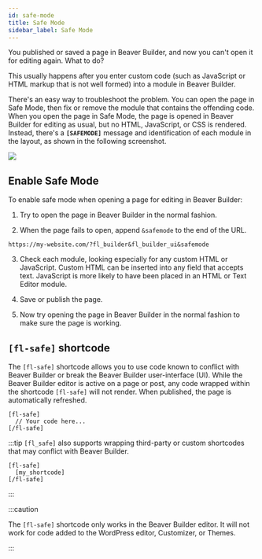 ```yaml
---
id: safe-mode
title: Safe Mode
sidebar_label: Safe Mode
---
```


You published or saved a page in Beaver Builder, and now you can't open it for
editing again. What to do?

This usually happens after you enter custom code (such as JavaScript or HTML
markup that is not well formed) into a module in Beaver Builder.

There's an easy way to troubleshoot the problem. You can open the page in Safe
Mode, then fix or remove the module that contains the offending code. When you
open the page in Safe Mode, the page is opened in Beaver Builder for editing
as usual, but no HTML, JavaScript, or CSS is rendered. Instead, there's a
**`[SAFEMODE]`** message and identification of each module in the layout, as
shown in the following screenshot.

![](/img/troubleshooting-safe-mode-1.png)

## Enable Safe Mode

To enable safe mode when opening a page for editing in Beaver Builder:

1. Try to open the page in Beaver Builder in the normal fashion.

2. When the page fails to open, append `&safemode` to the end of the URL.  
  
  ```markup title='Example'
  https://my-website.com/?fl_builder&fl_builder_ui&safemode
  ```

3. Check each module, looking especially for any custom HTML or JavaScript. Custom HTML can be inserted into any field that accepts text. JavaScript is more likely to have been placed in an HTML or Text Editor module.

4. Save or publish the page.

5. Now try opening the page in Beaver Builder in the normal fashion to make sure the page is working.

## `[fl-safe]` shortcode

The `[fl-safe]` shortcode allows you to use code known to conflict with Beaver Builder or break the Beaver Builder user-interface (UI). While the Beaver Builder editor is active on a page or post, any code wrapped within the shortcode `[fl-safe]` will not render. When published, the page is automatically refreshed.

```markup
[fl-safe]
  // Your code here...
[/fl-safe]
```

:::tip
`[fl_safe]` also supports wrapping third-party or custom shortcodes that may conflict with Beaver Builder.

```markup
[fl-safe]
  [my_shortcode]
[/fl-safe]
```
:::

:::caution

The `[fl-safe]` shortcode only works in the Beaver Builder editor. It will not work for code added to the WordPress editor, Customizer, or Themes.

:::
